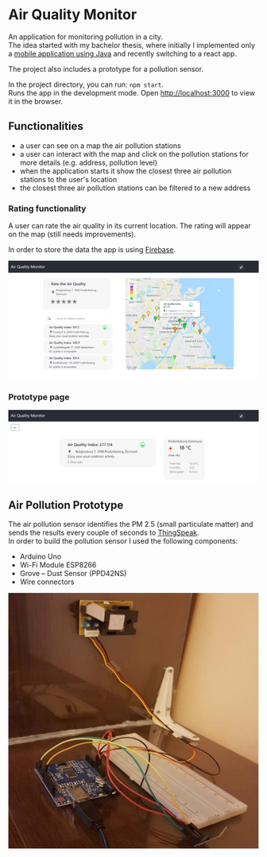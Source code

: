 # Air Quality Monitor

An application for monitoring pollution in a city.  
The idea started with my bachelor thesis, where initially I implemented only a [mobile application using Java](https://github.com/dianasoponar/PollutionMap) and recently switching to a react app.

The project also includes a prototype for a pollution sensor.

In the project directory, you can run: `npm start`.  
Runs the app in the development mode. Open [http://localhost:3000](http://localhost:3000) to view it in the browser.

## Functionalities

* a user can see on a map the air pollution stations
* a user can interact with the map and click on the pollution stations for more details (e.g. address, pollution level)
* when the application starts it show the closest three air pollution stations to the user's location
* the closest three air pollution stations can be filtered to a new address

### Rating functionality
A user can rate the air quality in its current location. The rating will appear on the map (still needs improvements).

In order to store the data the app is using [Firebase](https://firebase.google.com/).

![](home.png)

### Prototype page

![](device.png)


## Air Pollution Prototype
The air pollution sensor identifies the PM 2.5 (small particulate matter) and sends the results every couple of seconds to [ThingSpeak](https://thingspeak.com/).  
In order to build the pollution sensor I used the following components:
* Arduino Uno
* Wi-Fi Module ESP8266
* Grove – Dust Sensor (PPD42NS)
* Wire connectors

![](prototype.png)
